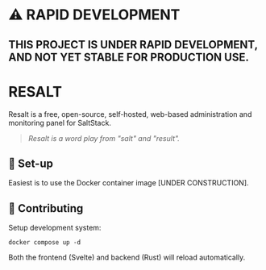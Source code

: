 # ⚠️ RAPID DEVELOPMENT
## THIS PROJECT IS UNDER RAPID DEVELOPMENT, AND NOT YET STABLE FOR PRODUCTION USE.

# RESALT

Resalt is a free, open-source, self-hosted, web-based administration and monitoring panel for SaltStack.

> *Resalt is a word play from "salt" and "result".*

## 🔧 Set-up

Easiest is to use the Docker container image [UNDER CONSTRUCTION].

## 💖 Contributing

Setup development system:
```
docker compose up -d
```

Both the frontend (Svelte) and backend (Rust) will reload automatically.